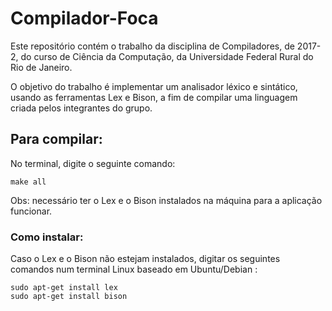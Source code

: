 # Compilador-Foca
Este repositório contém o trabalho da disciplina de Compiladores, de 2017-2, do curso de Ciência da Computação, da Universidade Federal Rural do Rio de Janeiro.

O objetivo do trabalho é implementar um analisador léxico e sintático, usando as ferramentas Lex e Bison, a fim de compilar uma linguagem criada pelos integrantes do grupo.


##  Para compilar:
  No terminal, digite o seguinte comando:
  
    make all
    
Obs: necessário ter o Lex e o Bison instalados na máquina para a aplicação funcionar.

### Como instalar:
  Caso o Lex e o Bison não estejam instalados, digitar os seguintes comandos num terminal Linux baseado em Ubuntu/Debian :
   
    sudo apt-get install lex
    sudo apt-get install bison
